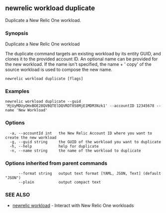 ## newrelic workload duplicate

Duplicate a New Relic One workload.

### Synopsis

Duplicate a New Relic One workload

The duplicate command targets an existing workload by its entity GUID, and clones
it to the provided account ID. An optional name can be provided for the new workload.
If the name isn't specified, the name + ' copy' of the source workload is used to
compose the new name.


```
newrelic workload duplicate [flags]
```

### Examples

```
newrelic workload duplicate --guid 'MjUyMDUyOHxBOE28QVBQTElDQVRDT058MjE1MDM3Nzk1' --accountID 12345678 --name 'New Workload'
```

### Options

```
  -a, --accountId int   the New Relic Account ID where you want to create the new workload
  -g, --guid string     the GUID of the workload you want to duplicate
  -h, --help            help for duplicate
  -n, --name string     the name of the workload to duplicate
```

### Options inherited from parent commands

```
      --format string   output text format [YAML, JSON, Text] (default "JSON")
      --plain           output compact text
```

### SEE ALSO

* [newrelic workload](newrelic_workload.md)	 - Interact with New Relic One workloads

